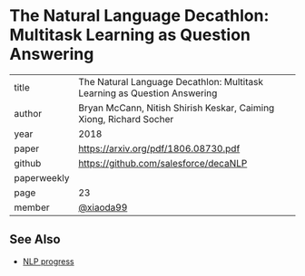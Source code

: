 # The Natural Language Decathlon: Multitask Learning as Question Answering

|  |  |
| :--- | :--- |
| title | The Natural Language Decathlon: Multitask Learning as Question Answering |
| author |  Bryan McCann, Nitish Shirish Keskar, Caiming Xiong, Richard Socher |
| year | 2018 |
| paper | https://arxiv.org/pdf/1806.08730.pdf |
| github | https://github.com/salesforce/decaNLP |
| paperweekly |  |
| page | 23 |
| member | [@xiaoda99](https://github.com/xiaoda99) |

## See Also

- [NLP progress](https://github.com/sebastianruder/NLP-progress)
